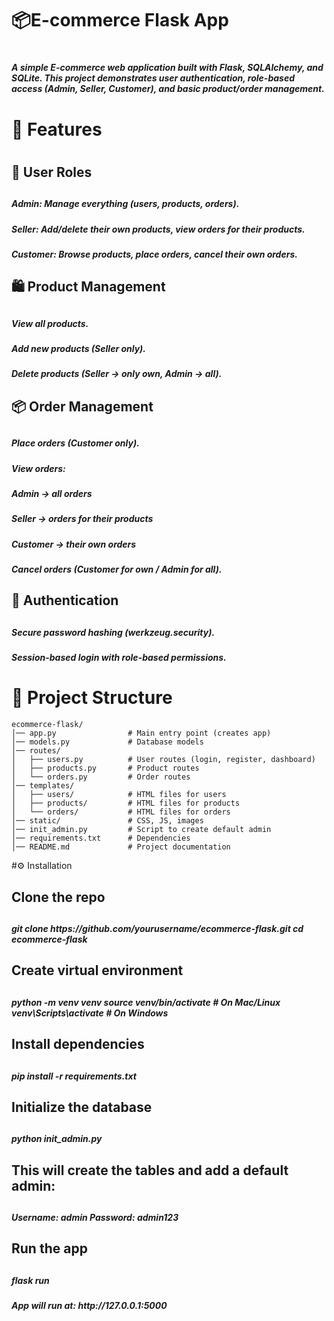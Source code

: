 <H1>📦E-commerce Flask App<H1>

<H5>A simple E-commerce web application built with Flask, SQLAlchemy, and SQLite.
This project demonstrates user authentication, role-based access (Admin, Seller, Customer), and basic product/order management.<H5>

<H1>🚀 Features<H1>
<H2>👤 User Roles<H2>
<H5>Admin: Manage everything (users, products, orders).<H5>
<H5>Seller: Add/delete their own products, view orders for their products.<H5>
<H5>Customer: Browse products, place orders, cancel their own orders.<H5>


<H2>🛍 Product Management<H2>
<H5>View all products.<H5>
<H5>Add new products (Seller only).<H5>
<H5>Delete products (Seller → only own, Admin → all).<H5>


<H2>📦 Order Management<H2>
<H5>Place orders (Customer only).<H5>
<H5>View orders:<H5>
<H5>Admin → all orders<H5>
<H5>Seller → orders for their products<H5>
<H5>Customer → their own orders<H5>
<H5>Cancel orders (Customer for own / Admin for all).<H5>


<H2>🔐 Authentication<H2>
<H5>Secure password hashing (werkzeug.security).<H5>
<H5>Session-based login with role-based permissions.<H5>


# 📂 Project Structure

```text
ecommerce-flask/
│── app.py                # Main entry point (creates app)
│── models.py             # Database models
│── routes/
│   ├── users.py          # User routes (login, register, dashboard)
│   ├── products.py       # Product routes
│   └── orders.py         # Order routes
│── templates/
│   ├── users/            # HTML files for users
│   ├── products/         # HTML files for products
│   └── orders/           # HTML files for orders
│── static/               # CSS, JS, images
│── init_admin.py         # Script to create default admin
│── requirements.txt      # Dependencies
│── README.md             # Project documentation
```

#⚙️ Installation
<H2>Clone the repo<H2>

<H5>git clone https://github.com/yourusername/ecommerce-flask.git
cd ecommerce-flask<H5>


<H2>Create virtual environment<H2>

<H5>python -m venv venv
source venv/bin/activate   # On Mac/Linux
venv\Scripts\activate      # On Windows<H5>


<H2>Install dependencies<H2>

<H5>pip install -r requirements.txt<H5>


<H2>Initialize the database<H2>

<H5>python init_admin.py<H5>


<H2>This will create the tables and add a default admin:<H2>

<H5>Username: admin
Password: admin123<H5>


<H2>Run the app<H2>

<H5>flask run<H5>


<H5>App will run at: http://127.0.0.1:5000<H5>
